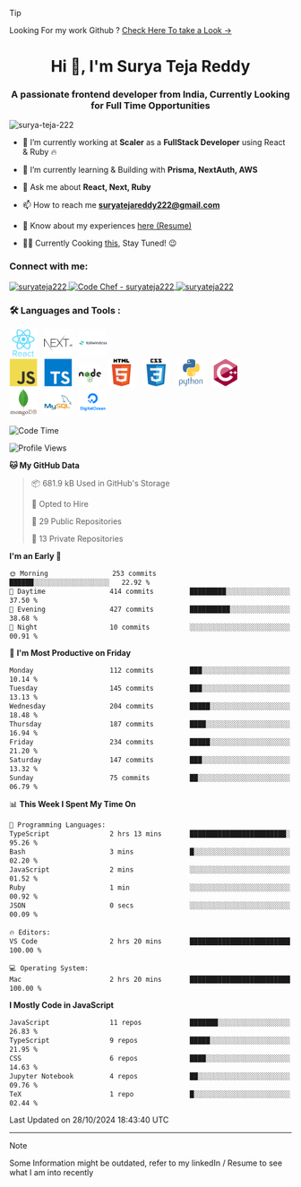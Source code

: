 > [!TIP]
> Looking For my work Github ? [Check Here To take a Look ->](https://github.com/suryateja-7)


<h1 align="center">Hi 👋, I'm Surya Teja Reddy</h1>
<h3 align="center">A passionate frontend developer from India, Currently Looking for Full Time Opportunities</h3>

<p align="left"> <img src="https://komarev.com/ghpvc/?username=surya-teja-222&label=Profile%20views&color=0e75b6&style=flat" alt="surya-teja-222" /> </p>

-   🔭 I’m currently working at **Scaler** as a **FullStack Developer** using React & Ruby 🔥

-   🌱 I’m currently learning & Building with **Prisma, NextAuth, AWS**

-   💬 Ask me about **React, Next, Ruby**

-   📫 How to reach me **<suryatejareddy222@gmail.com>**

-   📄 Know about my experiences [here (Resume)](https://suryaa-codes.vercel.app/resume)

-   🧑‍🍳 Currently Cooking [this](https://suryaa-codes.vercel.app/), Stay Tuned! 😉

<h3 align="left">Connect with me:</h3>
<p align="left">
    <a href="https://linkedin.com/in/suryateja222" target="blank">
        <img align="center"
            src="https://raw.githubusercontent.com/rahuldkjain/github-profile-readme-generator/master/src/images/icons/Social/linked-in-alt.svg"
            alt="suryateja222"
            height="40"
            width="40"
        />
    </a>
    <a href="https://www.codechef.com/users/suryateja222" target="blank">
    <img align="center"
            src="https://d2beiqkhq929f0.cloudfront.net/public_assets/assets/000/073/618/original/Codechef_icon.jpg" alt="Code Chef - suryateja222" height="40"
            width="40" />
    </a>
    <a href="https://www.leetcode.com/suryateja222" target="blank"><img align="center"
            src="https://raw.githubusercontent.com/rahuldkjain/github-profile-readme-generator/master/src/images/icons/Social/leet-code.svg"
            alt="suryateja222" height="40" width="40" /></a>
</p>

### 🛠️  Languages and Tools :


<div id="frameworks">
    <img src="icons_readme/react.svg" title="react" alt="react" width="50" height="50"  />&nbsp;&nbsp;
    <img src="icons_readme/nextjs.svg" title="nextjs" alt="next" width="50" height="50"  />&nbsp;&nbsp;
    <img src="icons_readme/tailwindcss.svg" title="tailwindcss" alt="tailwindcss" width="50" height="50"  />&nbsp;&nbsp;
</div>


<div id="languages-oops" >
    <img src="icons_readme/javascript.svg" title="javascript" alt="javascript" width="50" height="50"  />&nbsp;&nbsp;
     <img src="https://raw.githubusercontent.com/devicons/devicon/master/icons/typescript/typescript-original.svg" title="Typescript" alt="Typescript" width="50" height="50"  />&nbsp;&nbsp;
     <img src="https://raw.githubusercontent.com/devicons/devicon/master/icons/nodejs/nodejs-original-wordmark.svg"
      alt="nodejs" width="40" height="40" />&nbsp;&nbsp;
    <img src="icons_readme/html5.svg" title="HTML5" alt="html5" width="50" height="50"  />&nbsp;&nbsp;
    <img src="icons_readme/css3.svg" title="CSS3" alt="CSS3" width="50" height="50"  />&nbsp;&nbsp;
    <img src="icons_readme/python.svg" title="Python" alt="python" width="50" height="50"  />&nbsp;&nbsp;
    <img src="icons_readme/cpp.svg" title="cpp" alt="cpp" width="50" height="50"  />&nbsp;&nbsp;
</div>

<div id="languages-dbs">
    <img src="icons_readme/mongodb.svg" title="Mongodb" alt="Mongodb" width="50" height="50"  />&nbsp;&nbsp;
    <img src="icons_readme/mysql.svg" title="MySql" alt="Mysql" width="50" height="50"  />&nbsp;&nbsp;
    <img src="icons_readme/digitalocean.svg" title="DigitalOcean" alt="DigitalOcean" width="50" height="50"  />&nbsp;&nbsp;



<!--START_SECTION:waka-->
![Code Time](http://img.shields.io/badge/Code%20Time-551%20hrs%202%20mins-blue)

![Profile Views](http://img.shields.io/badge/Profile%20Views-0-blue)

**🐱 My GitHub Data** 

> 📦 681.9 kB Used in GitHub's Storage 
 > 
> 💼 Opted to Hire
 > 
> 📜 29 Public Repositories 
 > 
> 🔑 13 Private Repositories 
 > 
**I'm an Early 🐤** 

```text
🌞 Morning                253 commits         ██████░░░░░░░░░░░░░░░░░░░   22.92 % 
🌆 Daytime                414 commits         █████████░░░░░░░░░░░░░░░░   37.50 % 
🌃 Evening                427 commits         ██████████░░░░░░░░░░░░░░░   38.68 % 
🌙 Night                  10 commits          ░░░░░░░░░░░░░░░░░░░░░░░░░   00.91 % 
```
📅 **I'm Most Productive on Friday** 

```text
Monday                   112 commits         ███░░░░░░░░░░░░░░░░░░░░░░   10.14 % 
Tuesday                  145 commits         ███░░░░░░░░░░░░░░░░░░░░░░   13.13 % 
Wednesday                204 commits         █████░░░░░░░░░░░░░░░░░░░░   18.48 % 
Thursday                 187 commits         ████░░░░░░░░░░░░░░░░░░░░░   16.94 % 
Friday                   234 commits         █████░░░░░░░░░░░░░░░░░░░░   21.20 % 
Saturday                 147 commits         ███░░░░░░░░░░░░░░░░░░░░░░   13.32 % 
Sunday                   75 commits          ██░░░░░░░░░░░░░░░░░░░░░░░   06.79 % 
```


📊 **This Week I Spent My Time On** 

```text
💬 Programming Languages: 
TypeScript               2 hrs 13 mins       ████████████████████████░   95.26 % 
Bash                     3 mins              █░░░░░░░░░░░░░░░░░░░░░░░░   02.20 % 
JavaScript               2 mins              ░░░░░░░░░░░░░░░░░░░░░░░░░   01.52 % 
Ruby                     1 min               ░░░░░░░░░░░░░░░░░░░░░░░░░   00.92 % 
JSON                     0 secs              ░░░░░░░░░░░░░░░░░░░░░░░░░   00.09 % 

🔥 Editors: 
VS Code                  2 hrs 20 mins       █████████████████████████   100.00 % 

💻 Operating System: 
Mac                      2 hrs 20 mins       █████████████████████████   100.00 % 
```

**I Mostly Code in JavaScript** 

```text
JavaScript               11 repos            ███████░░░░░░░░░░░░░░░░░░   26.83 % 
TypeScript               9 repos             █████░░░░░░░░░░░░░░░░░░░░   21.95 % 
CSS                      6 repos             ████░░░░░░░░░░░░░░░░░░░░░   14.63 % 
Jupyter Notebook         4 repos             ██░░░░░░░░░░░░░░░░░░░░░░░   09.76 % 
TeX                      1 repo              █░░░░░░░░░░░░░░░░░░░░░░░░   02.44 % 
```




 Last Updated on 28/10/2024 18:43:40 UTC
<!--END_SECTION:waka-->

---


> [!NOTE]
> Some Information might be outdated, refer to my linkedIn / Resume to see what I am into recently
